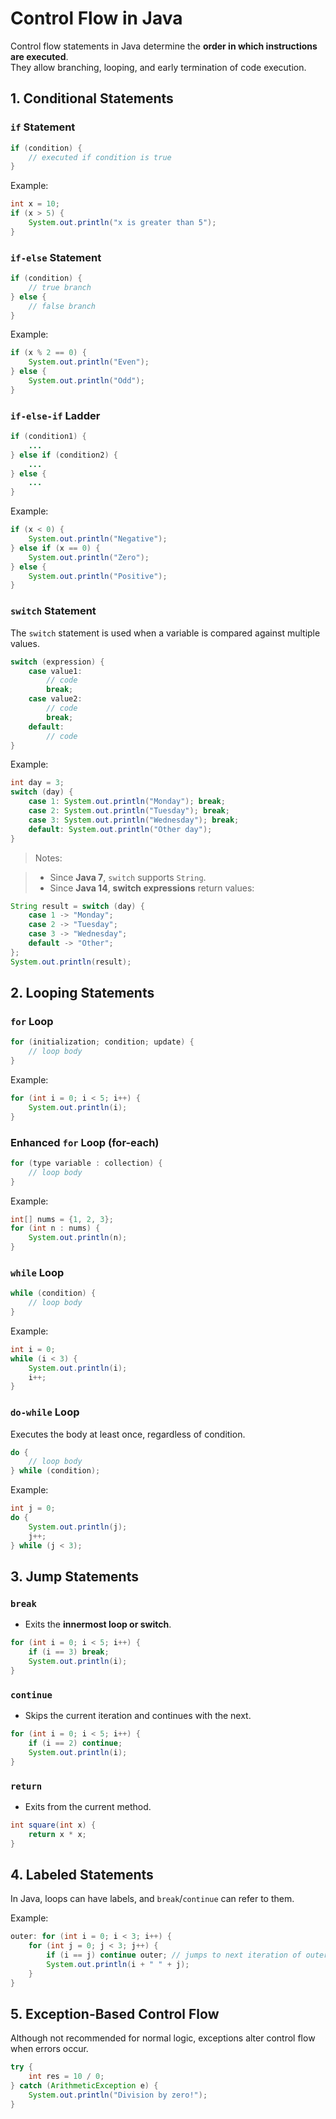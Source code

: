 # Control Flow in Java

Control flow statements in Java determine the **order in which instructions are executed**.  
They allow branching, looping, and early termination of code execution.

## 1. Conditional Statements

### `if` Statement

```java
if (condition) {
    // executed if condition is true
}
````

Example:

```java
int x = 10;
if (x > 5) {
    System.out.println("x is greater than 5");
}
```

### `if-else` Statement

```java
if (condition) {
    // true branch
} else {
    // false branch
}
```

Example:

```java
if (x % 2 == 0) {
    System.out.println("Even");
} else {
    System.out.println("Odd");
}
```

### `if-else-if` Ladder

```java
if (condition1) {
    ...
} else if (condition2) {
    ...
} else {
    ...
}
```

Example:

```java
if (x < 0) {
    System.out.println("Negative");
} else if (x == 0) {
    System.out.println("Zero");
} else {
    System.out.println("Positive");
}
```

### `switch` Statement

The `switch` statement is used when a variable is compared against multiple values.

```java
switch (expression) {
    case value1:
        // code
        break;
    case value2:
        // code
        break;
    default:
        // code
}
```

Example:

```java
int day = 3;
switch (day) {
    case 1: System.out.println("Monday"); break;
    case 2: System.out.println("Tuesday"); break;
    case 3: System.out.println("Wednesday"); break;
    default: System.out.println("Other day");
}
```

> Notes:

> * Since **Java 7**, `switch` supports `String`.
> * Since **Java 14**, **switch expressions** return values:

```java
String result = switch (day) {
    case 1 -> "Monday";
    case 2 -> "Tuesday";
    case 3 -> "Wednesday";
    default -> "Other";
};
System.out.println(result);
```

## 2. Looping Statements

### `for` Loop

```java
for (initialization; condition; update) {
    // loop body
}
```

Example:

```java
for (int i = 0; i < 5; i++) {
    System.out.println(i);
}
```

### Enhanced `for` Loop (for-each)

```java
for (type variable : collection) {
    // loop body
}
```

Example:

```java
int[] nums = {1, 2, 3};
for (int n : nums) {
    System.out.println(n);
}
```

### `while` Loop

```java
while (condition) {
    // loop body
}
```

Example:

```java
int i = 0;
while (i < 3) {
    System.out.println(i);
    i++;
}
```

### `do-while` Loop

Executes the body at least once, regardless of condition.

```java
do {
    // loop body
} while (condition);
```

Example:

```java
int j = 0;
do {
    System.out.println(j);
    j++;
} while (j < 3);
```

## 3. Jump Statements

### `break`

* Exits the **innermost loop or switch**.

```java
for (int i = 0; i < 5; i++) {
    if (i == 3) break;
    System.out.println(i);
}
```

### `continue`

* Skips the current iteration and continues with the next.

```java
for (int i = 0; i < 5; i++) {
    if (i == 2) continue;
    System.out.println(i);
}
```

### `return`

* Exits from the current method.

```java
int square(int x) {
    return x * x;
}
```

## 4. Labeled Statements

In Java, loops can have labels, and `break`/`continue` can refer to them.

Example:

```java
outer: for (int i = 0; i < 3; i++) {
    for (int j = 0; j < 3; j++) {
        if (i == j) continue outer; // jumps to next iteration of outer loop
        System.out.println(i + " " + j);
    }
}
```

## 5. Exception-Based Control Flow

Although not recommended for normal logic, exceptions alter control flow when errors occur.

```java
try {
    int res = 10 / 0;
} catch (ArithmeticException e) {
    System.out.println("Division by zero!");
}
```
